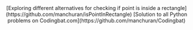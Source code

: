 <center>
[Exploring different alternatives for checking if point is inside a rectangle](https://github.com/manchuran/isPointInRectangle)
[Solution to all Python problems on Codingbat.com](https://github.com/manchuran/Codingbat)
</center>
